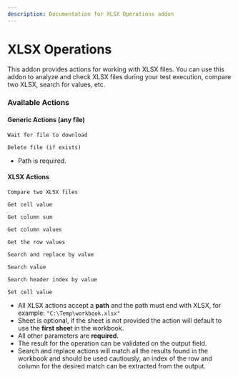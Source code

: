 ```yaml
---
description: Documentation for XLSX Operations addon
---
```


# XLSX Operations

This addon provides actions for working with XLSX files. You can use this addon to analyze and check XLSX files during your test execution, compare two XLSX, search for values, etc.&#x20;

### Available Actions

#### Generic Actions (any file)

`Wait for file to download`

`Delete file (if exists)`

* Path is required.

#### XLSX Actions

`Compare two XLSX files`

`Get cell value`

`Get column sum`

`Get column values`

`Get the row values`

`Search and replace by value`

`Search value`

`Search header index by value`

`Set cell value`



* All XLSX actions accept a **path** and the path must end with XLSX, for example: `"C:\Temp\workbook.xlsx"`
* Sheet is optional, if the sheet is not provided the action will default to use the **first shee**t in the workbook.
* All other parameters are **required**.
* The result for the operation can be validated on the output field.
* Search and replace actions will match all the results found in the workbook and should be used cautiously, an index of the row and column for the desired match can be extracted from the output.

